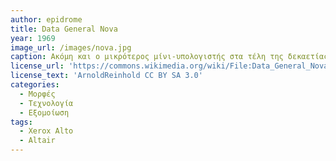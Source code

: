 ```yaml
---
author: epidrome
title: Data General Nova 
year: 1969 
image_url: /images/nova.jpg
caption: Ακόμη και ο μικρότερος μίνι-υπολογιστής στα τέλη της δεκαετίας του 1960 δεν μοιάζει καθόλου με ένα επιτραπέζιο σύστημα διάδρασης, αφού το βασικό μοντέλο έχει μόνο διακόπτες με φωτάκια και με μια επέκταση μπορεί να συνδεθεί σε έναν τηλέτυπο. Αυτό δεν ήταν εμπόδιο για τους ερευνητές του Xerox PARC, οι οποίοι με την τεχνική της εξομοίωσης άρχισαν πάνω σε αυτό το μηχάνημα την κατασκευή του λογισμικού για το Alto που είναι πολύ διαφορετικό, αφού βασίζεται στο ποντίκι και στη γραφική διεπαφή. 
license_url: 'https://commons.wikimedia.org/wiki/File:Data_General_Nova_SN_1.agr.JPG' 
license_text: 'ArnoldReinhold CC BY SA 3.0'
categories:
  - Μορφές
  - Τεχνολογία
  - Εξομοίωση 
tags:
  - Xerox Alto
  - Altair
---
```

